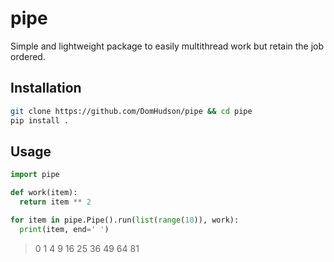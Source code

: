 # pipe

Simple and lightweight package to easily multithread work but retain the job ordered.

## Installation
```bash
git clone https://github.com/DomHudson/pipe && cd pipe
pip install .
```

## Usage

```python
import pipe

def work(item):
  return item ** 2

for item in pipe.Pipe().run(list(range(10)), work):
  print(item, end=' ')
```
> 0 1 4 9 16 25 36 49 64 81 
